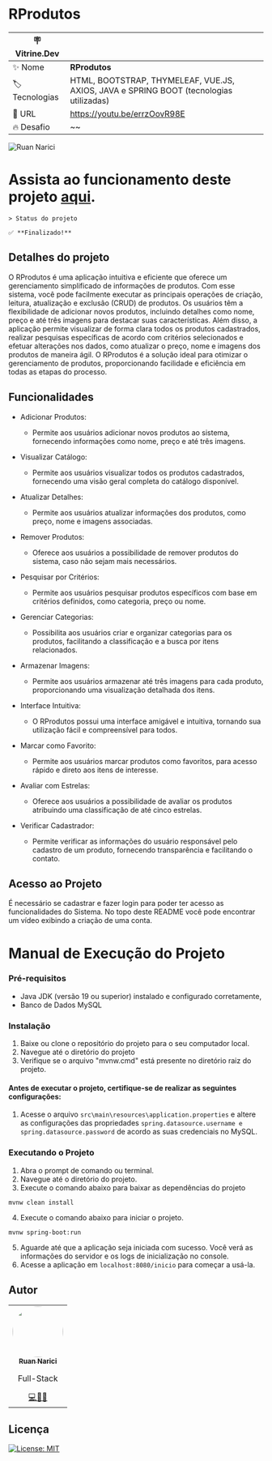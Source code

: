 # RProdutos

| :placard: Vitrine.Dev |     |
| -------------  | --- |
| :sparkles: Nome        | **RProdutos**
| :label: Tecnologias | HTML, BOOTSTRAP, THYMELEAF, VUE.JS, AXIOS, JAVA e SPRING BOOT (tecnologias utilizadas)
| :rocket: URL         | https://youtu.be/errzOovR98E
| :fire: Desafio     | ~~

<!-- Inserir imagem com a #vitrinedev ao final do link -->
![Ruan Narici](../../../.././assets/img/preview.gif)
<h1>
    Assista ao funcionamento deste projeto <a href="https://youtu.be/errzOovR98E">aqui</a>.
</h1>

``` 
> Status do projeto 

✅ **Finalizado!**

```
## Detalhes do projeto
O RProdutos é uma aplicação intuitiva e eficiente que oferece um gerenciamento simplificado de informações de produtos. Com esse sistema, você pode facilmente executar as principais operações de criação, leitura, atualização e exclusão (CRUD) de produtos. Os usuários têm a flexibilidade de adicionar novos produtos, incluindo detalhes como nome, preço e até três imagens para destacar suas características. Além disso, a aplicação permite visualizar de forma clara todos os produtos cadastrados, realizar pesquisas específicas de acordo com critérios selecionados e efetuar alterações nos dados, como atualizar o preço, nome e imagens dos produtos de maneira ágil. O RProdutos é a solução ideal para otimizar o gerenciamento de produtos, proporcionando facilidade e eficiência em todas as etapas do processo.


## Funcionalidades
* Adicionar Produtos:
    * Permite aos usuários adicionar novos produtos ao sistema, fornecendo informações como nome, preço e até três imagens.

* Visualizar Catálogo:
    * Permite aos usuários visualizar todos os produtos cadastrados, fornecendo uma visão geral completa do catálogo disponível.

* Atualizar Detalhes:
    * Permite aos usuários atualizar informações dos produtos, como preço, nome e imagens associadas.

* Remover Produtos:
    * Oferece aos usuários a possibilidade de remover produtos do sistema, caso não sejam mais necessários.

* Pesquisar por Critérios:
    * Permite aos usuários pesquisar produtos específicos com base em critérios definidos, como categoria, preço ou nome.

* Gerenciar Categorias:
    * Possibilita aos usuários criar e organizar categorias para os produtos, facilitando a classificação e a busca por itens relacionados.

* Armazenar Imagens:
    * Permite aos usuários armazenar até três imagens para cada produto, proporcionando uma visualização detalhada dos itens.

* Interface Intuitiva:
    * O RProdutos possui uma interface amigável e intuitiva, tornando sua utilização fácil e compreensível para todos.

* Marcar como Favorito:
    * Permite aos usuários marcar produtos como favoritos, para acesso rápido e direto aos itens de interesse.

* Avaliar com Estrelas:
    * Oferece aos usuários a possibilidade de avaliar os produtos atribuindo uma classificação de até cinco estrelas.

* Verificar Cadastrador:
   * Permite verificar as informações do usuário responsável pelo cadastro de um produto, fornecendo transparência e facilitando o contato.

## Acesso ao Projeto
É necessário se cadastrar e fazer login para poder ter acesso as funcionalidades do Sistema. No topo deste README você pode encontrar um vídeo exibindo a criação de uma conta.

# Manual de Execução do Projeto
### Pré-requisitos
* Java JDK (versão 19 ou superior) instalado e configurado corretamente,
* Banco de Dados MySQL

### Instalação
1. Baixe ou clone o repositório do projeto para o seu computador local.
2. Navegue até o diretório do projeto
3. Verifique se o arquivo "mvnw.cmd" está presente no diretório raiz do projeto.

#### Antes de executar o projeto, certifique-se de realizar as seguintes configurações:
1. Acesse o arquivo ```src\main\resources\application.properties``` e altere as configurações das propriedades ```spring.datasource.username e spring.datasource.password``` de acordo as suas credenciais no MySQL. 

### Executando o Projeto
1. Abra o prompt de comando ou terminal.
2. Navegue até o diretório do projeto.
3. Execute o comando abaixo para baixar as dependências do projeto
```
mvnw clean install
```
4. Execute o comando abaixo para iniciar o projeto.
```
mvnw spring-boot:run
```
5. Aguarde até que a aplicação seja iniciada com sucesso. Você verá as informações do servidor e os logs de inicialização no console.
6. Acesse a aplicação em ```localhost:8080/inicio``` para começar a usá-la.




## Autor
<table>
    <tr>
        <td align="center">
            <a href="https://www.linkedin.com/in/ruan-narici/" target="_blank">
                <img style="border-radius: 50%;" src="https://avatars.githubusercontent.com/u/92829669?s=400&u=946a08e899ba7da8f24022a89417e73cf926341f&v=4" width="100px;" alt=""/>
                <br />
                <sub>
                    <b>Ruan Narici</b>
                </sub>
            </a>
            <br />
            <p>Full-Stack</p>
            <a href="https://www.linkedin.com/in/ruan-narici/" title="Ruan Narici" target="_blank">💻👨‍💻</a>
        </td>
    </tr>
</table>

## Licença

[![License: MIT](https://img.shields.io/badge/License-MIT-green.svg)](https://github.com/ruan-narici/RProdutos/blob/main/LICENSE)

